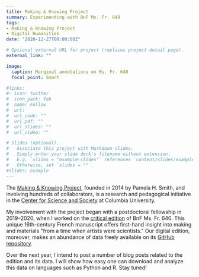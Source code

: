 ```yaml
---
title: Making & Knowing Project
summary: Experimenting with BnF Ms. Fr. 640
tags: 
- Making & Knowing Project
- Digital Humanities
date: "2020-12-27T00:00:00Z"

# Optional external URL for project (replaces project detail page).
external_link: ""

image:
  caption: Marginal annotations on Ms. Fr. 640
  focal_point: Smart

#links:
#- icon: twitter
#  icon_pack: fab
#  name: Follow
#  url: 
#  url_code: ""
#  url_pdf: ""
#  url_slides: ""
#  url_video: ""

# Slides (optional).
#   Associate this project with Markdown slides.
#   Simply enter your slide deck's filename without extension.
#   E.g. `slides = "example-slides"` references `content/slides/example-slides.md`.
#   Otherwise, set `slides = ""`.
#slides: example
---
```

The [Making & Knowing Project](https://www.makingandknowing.org), founded in 2014 by Pamela H. Smith, and involving hundreds of collaborators, is a research and pedagogical initiative in the [Center for Science and Society](https://edition640.makingandknowing.org) at Columbia University.

My involvement with the project began with a postdoctoral fellowship in 2019–2020, when I worked on the [critical edition](https://edition640.makingandknowing.org) of BnF Ms. Fr. 640. This unique 16th-century French manuscript offers first-hand insight into making and materials "from a time when artists were scientists." Our digital edition, moreover, makes an abundance of data freely available on its [GitHub repository](https://github.com/cu-mkp/m-k-manuscript-data).  

Over the next year, I intend to post a number of blog posts related to the edition and its data. I will show how easy one can download and analyze this data on languages such as Python and R. Stay tuned!



